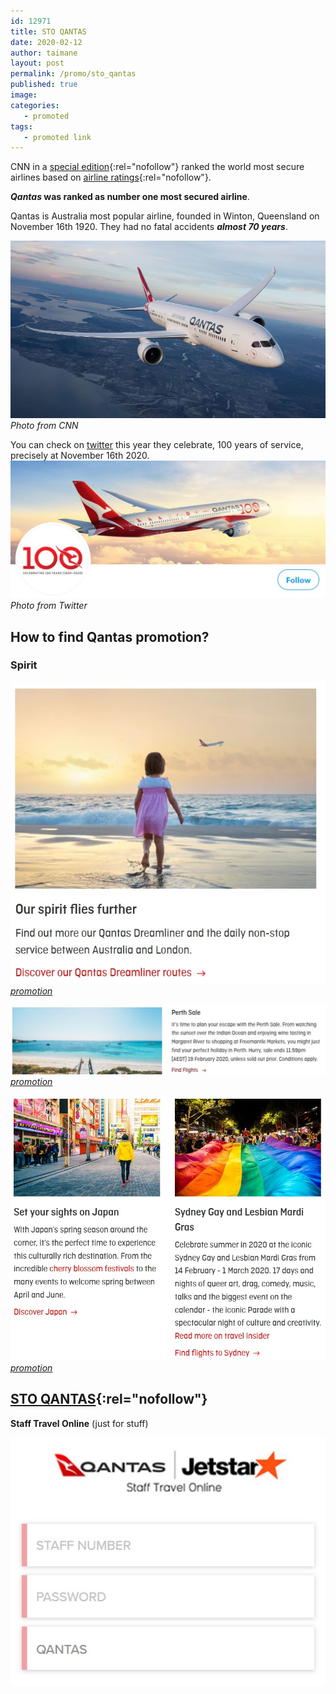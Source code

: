 ```yaml
---
id: 12971
title: STO QANTAS
date: 2020-02-12
author: taimane
layout: post
permalink: /promo/sto_qantas
published: true
image: 
categories: 
   - promoted
tags:
   - promoted link
---
```

CNN in a [special edition](https://edition.cnn.com/travel/article/worlds-safest-airlines-2020-airlineratings/index.html){:rel="nofollow"} ranked the world most secure airlines based on [airline ratings](https://www.airlineratings.com){:rel="nofollow"}.


**_Qantas_ was ranked as number one most secured airline**.

Qantas is Australia most popular airline, founded in Winton, Queensland on November 16th 1920. They had no fatal accidents _**almost 70 years**_.

![qantas plain](/wp-content/uploads/2020/02/qantas.jpg)
_Photo from CNN_

You can check on [twitter](https://twitter.com/Qantas) this year they celebrate, 100 years of service, precisely at November 16th 2020.
![qantas twitter](/wp-content/uploads/2020/02/qantas.twitter.jpg)
_Photo from Twitter_

## How to find Qantas promotion?

### Spirit
![qantas spirit](/wp-content/uploads/2020/02/qantas.spirit.jpg)
[_promotion_](https://www.qantas.com/au/en/promotions/spirit.html)

![qantas perth](/wp-content/uploads/2020/02/qantas.perth.jpg)
[_promotion_](https://www.qantas.com/au/en/promotions/spirit.html)

![qantas japan](/wp-content/uploads/2020/02/qantas.japan.jpg)
[_promotion_](https://www.qantas.com/au/en/promotions/spirit.html)

## [STO QANTAS](https://sto.qantas.com){:rel="nofollow"} 
**Staff Travel Online**  (just for stuff)

![sto qantas](/wp-content/uploads/2020/02/sto.qantas.jpg)